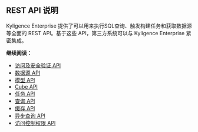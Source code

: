 ## REST API 说明

Kyligence Enterprise 提供了可以用来执行SQL查询、触发构建任务和获取数据源等全面的 REST API。基于这些 API，第三方系统可以与 Kyligence Enterprise 紧密集成。



**继续阅读：**

* [访问及安全验证 API](authentication.cn.md)
* [数据源 API](data_source_api.cn.md)
* [模型 API](model_api.cn.md)
* [Cube API](cube_api.cn.md)
* [任务 API](job_api.cn.md)
* [查询 API](query_api.cn.md)
* [缓存 API](cache_api.cn.md)
* [异步查询 API](async_query_api.cn.md)
* [访问控制权限 API](acl_management.cn.md)



